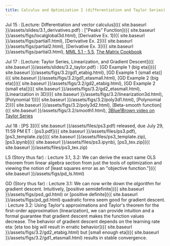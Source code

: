 ```yaml
---
title: Calculus and Optimization I (differentiation and Taylor Series)
---
```

Jul 15
: [Lecture: Differentiation and vector calculus]({{ site.baseurl }}/assets/slides/3.1_derivatives.pdf)
    : ["Peaks" Function]({{ site.baseurl }}/assets/figs/localglobal3d.html), [Derivative Ex. 1]({{ site.baseurl }}/assets/figs/partial1.html),
    [Derivative Ex. 2]({{ site.baseurl }}/assets/figs/partial2.html), [Derivative Ex. 3]({{ site.baseurl }}/assets/figs/partial3.html), [MML 5.1 - 5.5](https://mml-book.github.io/book/mml-book.pdf), [The Matrix Cookbook](https://www.math.uwaterloo.ca/~hwolkowi/matrixcookbook.pdf)

Jul 17
: [Lecture: Taylor Series, Linearization, and Gradient Descent]({{ site.baseurl }}/assets/slides/3.2_taylor.pdf)
    : [GD Example 1 (big eta)]({{ site.baseurl }}/assets/figs/3.2/gd1_etabig.html), [GD Example 1 (small eta)]({{ site.baseurl }}/assets/figs/3.2/gd1_etasmall.html), [GD Example 2 (big eta)]({{ site.baseurl }}/assets/figs/3.2/gd2_etabig.html), [GD Example 2 (small eta)]({{ site.baseurl }}/assets/figs/3.2/gd2_etasmall.html), [Linearization in 3D]({{ site.baseurl }}/assets/figs/3.2/linearization3d.html), [Polynomial 1]({{ site.baseurl }}/assets/figs/3.2/poly3d1.html), [Polynomial 2]({{ site.baseurl }}/assets/figs/3.2/poly3d2.html), [Beta-smooth function]({{ site.baseurl }}/assets/figs/3.2/smooth1.html), [3Blue1Brown video on Taylor Series](https://www.youtube.com/watch?v=3d6DsjIBzJ4&t=223s)

Jul 18
: [PS 3]({{ site.baseurl }}/assets/files/ps3.pdf) released, due July 29, 11:59 PM ET
  : [ps3.pdf]({{ site.baseurl }}/assets/files/ps3.pdf), [ps3_template.zip]({{ site.baseurl }}/assets/files/ps3_template.zip), [ps3.ipynb]({{ site.baseurl }}/assets/files/ps3.ipynb), [ps3_tex.zip]({{ site.baseurl }}/assets/files/ps3_tex.zip)

LS (Story thus far)
: Lecture 3.1, 3.2: We can derive the exact same OLS theorem from linear algebra section from just the tools of optimization and viewing the notion of [least squares error as an "objective function."]({{ site.baseurl }}/assets/figs/pd_ls.html)

GD (Story thus far)
: Lecture 3.1: We can now write down the *algorithm* for gradient descent. Intuitively, [positive semidefinite]({{ site.baseurl }}/assets/figs/psd_gd.html) or [positive definite]({{ site.baseurl }}/assets/figs/pd_gd.html) quadratic forms seem good for gradient descent.
: Lecture 3.2: Using Taylor's approximations and Taylor's theorem for the first-order approximation (linearization), we can provide intuition and a formal guarantee that gradient descent makes the function values decrease. The behavior of gradient descent depends on the learning rate eta: [eta too big will result in erratic behavior]({{ site.baseurl }}/assets/figs/3.2/gd2_etabig.html) but [small enough eta]({{ site.baseurl }}/assets/figs/3.2/gd1_etasmall.html) results in stable convergence.